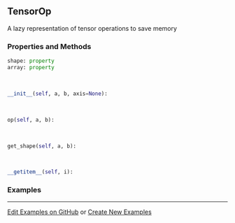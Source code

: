 ## <a id="McUtils.Zachary.LazyTensors.TensorOp">TensorOp</a>
A lazy representation of tensor operations to save memory

### Properties and Methods
```python
shape: property
array: property
```
<a id="McUtils.Zachary.LazyTensors.TensorOp.__init__">&nbsp;</a>
```python
__init__(self, a, b, axis=None): 
```

<a id="McUtils.Zachary.LazyTensors.TensorOp.op">&nbsp;</a>
```python
op(self, a, b): 
```

<a id="McUtils.Zachary.LazyTensors.TensorOp.get_shape">&nbsp;</a>
```python
get_shape(self, a, b): 
```

<a id="McUtils.Zachary.LazyTensors.TensorOp.__getitem__">&nbsp;</a>
```python
__getitem__(self, i): 
```

### Examples


___

[Edit Examples on GitHub](https://github.com/McCoyGroup/References/edit/gh-pages/Documentation/examples/McUtils/Zachary/LazyTensors/TensorOp.md) or 
[Create New Examples](https://github.com/McCoyGroup/References/new/gh-pages/?filename=Documentation/examples/McUtils/Zachary/LazyTensors/TensorOp.md)